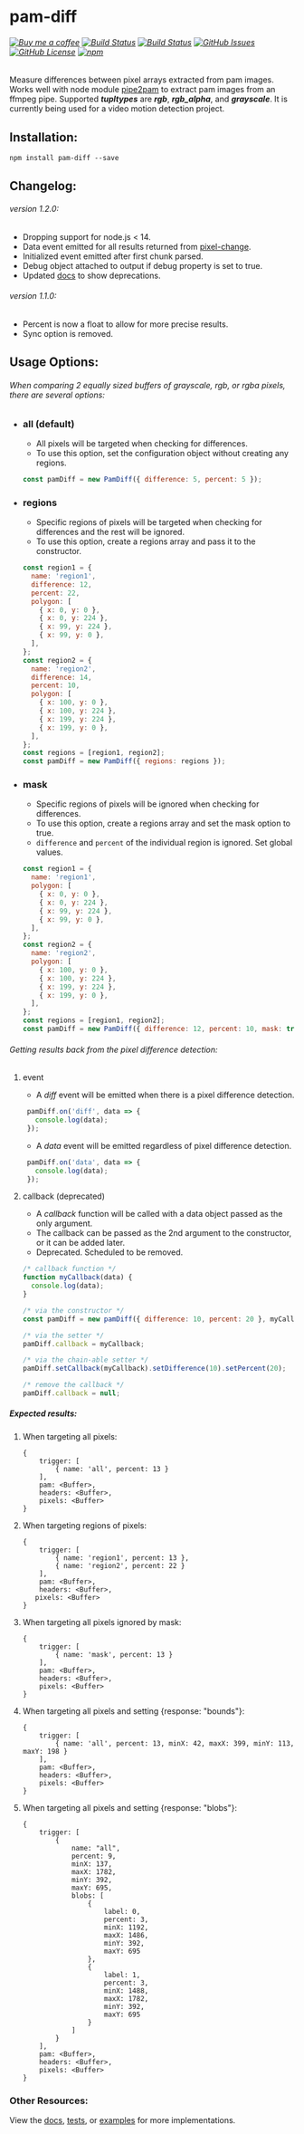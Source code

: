 # pam-diff

###### [![Buy me a coffee](https://img.shields.io/badge/-buy%20me%20a%20coffee-red?logo=buy%20me%20a%20coffee)](https://buymeacoffee.com/kevinGodell) [![Build Status](https://github.com/kevinGodell/pam-diff/workflows/build/badge.svg)](https://github.com/kevinGodell/pam-diff/actions?query=workflow%3Abuild) [![Build Status](https://ci.appveyor.com/api/projects/status/hu6qw285sm6vfwtd/branch/master?svg=true)](https://ci.appveyor.com/project/kevinGodell/pam-diff/branch/master) [![GitHub Issues](https://img.shields.io/github/issues/kevinGodell/pam-diff.svg)](https://github.com/kevinGodell/pam-diff/issues) [![GitHub License](https://img.shields.io/badge/license-MIT-blue.svg)](https://raw.githubusercontent.com/kevinGodell/pam-diff/master/LICENSE) [![npm](https://img.shields.io/npm/dt/pam-diff.svg?style=flat-square)](https://www.npmjs.com/package/pam-diff)

Measure differences between pixel arrays extracted from pam images. Works well with node module [pipe2pam](https://www.npmjs.com/package/pipe2pam) to extract pam images from an ffmpeg pipe. Supported **_tupltypes_** are **_rgb_**, **_rgb_alpha_**, and **_grayscale_**. It is currently being used for a video motion detection project.

## Installation:

```
npm install pam-diff --save
```

## Changelog:

###### _version 1.2.0:_
* Dropping support for node.js < 14.
* Data event emitted for all results returned from [pixel-change](https://www.npmjs.com/package/pixel-change).
* Initialized event emitted after first chunk parsed.
* Debug object attached to output if debug property is set to true.
* Updated [docs](https://kevingodell.github.io/pam-diff/PamDiff.html) to show deprecations.

###### _version 1.1.0:_
* Percent is now a float to allow for more precise results.
* Sync option is removed.

## Usage Options:

###### When comparing 2 equally sized buffers of grayscale, rgb, or rgba pixels, there are several options:

- ### all (default)

    - All pixels will be targeted when checking for differences.
    - To use this option, set the configuration object without creating any regions.

    ```javascript
    const pamDiff = new PamDiff({ difference: 5, percent: 5 });
    ```

- ### regions

    - Specific regions of pixels will be targeted when checking for differences and the rest will be ignored.
    - To use this option, create a regions array and pass it to the constructor.

    ```javascript
    const region1 = {
      name: 'region1',
      difference: 12,
      percent: 22,
      polygon: [
        { x: 0, y: 0 },
        { x: 0, y: 224 },
        { x: 99, y: 224 },
        { x: 99, y: 0 },
      ],
    };
    const region2 = {
      name: 'region2',
      difference: 14,
      percent: 10,
      polygon: [
        { x: 100, y: 0 },
        { x: 100, y: 224 },
        { x: 199, y: 224 },
        { x: 199, y: 0 },
      ],
    };
    const regions = [region1, region2];
    const pamDiff = new PamDiff({ regions: regions });
    ```

- ### mask

    - Specific regions of pixels will be ignored when checking for differences.
    - To use this option, create a regions array and set the mask option to true.
    - `difference` and `percent` of the individual region is ignored. Set global values.

    ```javascript
    const region1 = {
      name: 'region1',
      polygon: [
        { x: 0, y: 0 },
        { x: 0, y: 224 },
        { x: 99, y: 224 },
        { x: 99, y: 0 },
      ],
    };
    const region2 = {
      name: 'region2',
      polygon: [
        { x: 100, y: 0 },
        { x: 100, y: 224 },
        { x: 199, y: 224 },
        { x: 199, y: 0 },
      ],
    };
    const regions = [region1, region2];
    const pamDiff = new PamDiff({ difference: 12, percent: 10, mask: true, regions: regions });
    ```

###### Getting results back from the pixel difference detection:

1. event
    - A _diff_ event will be emitted when there is a pixel difference detection.

   ```javascript
    pamDiff.on('diff', data => {
      console.log(data);
    });
    ```

   - A _data_ event will be emitted regardless of pixel difference detection.

   ```javascript
    pamDiff.on('data', data => {
      console.log(data);
    });
    ```

2. callback (deprecated)
   - A _callback_ function will be called with a data object passed as the only argument.
   - The callback can be passed as the 2nd argument to the constructor, or it can be added later.
   - Deprecated. Scheduled to be removed.

    ```javascript
    /* callback function */
    function myCallback(data) {
      console.log(data);
    }

    /* via the constructor */
    const pamDiff = new pamDiff({ difference: 10, percent: 20 }, myCallback);

    /* via the setter */
    pamDiff.callback = myCallback;

    /* via the chain-able setter */
    pamDiff.setCallback(myCallback).setDifference(10).setPercent(20);

    /* remove the callback */
    pamDiff.callback = null;
    ```

##### Expected results:

1. When targeting all pixels:

    ```
    {
        trigger: [
            { name: 'all', percent: 13 }
        ],
        pam: <Buffer>,
        headers: <Buffer>,
        pixels: <Buffer>
    }
    ```

2. When targeting regions of pixels:

    ```
    {
        trigger: [
            { name: 'region1', percent: 13 },
            { name: 'region2', percent: 22 }
        ],
        pam: <Buffer>,
        headers: <Buffer>,
       pixels: <Buffer>
    }
    ```

3. When targeting all pixels ignored by mask:

    ```
    {
        trigger: [
            { name: 'mask', percent: 13 }
        ],
        pam: <Buffer>,
        headers: <Buffer>,
        pixels: <Buffer>
    }
    ```

4. When targeting all pixels and setting {response: "bounds"}:

    ```
    {
        trigger: [
            { name: 'all', percent: 13, minX: 42, maxX: 399, minY: 113, maxY: 198 }
        ],
        pam: <Buffer>,
        headers: <Buffer>,
        pixels: <Buffer>
    }
    ```

5. When targeting all pixels and setting {response: "blobs"}:

    ```
    {
        trigger: [
            {
                name: "all",
                percent: 9,
                minX: 137,
                maxX: 1782,
                minY: 392,
                maxY: 695,
                blobs: [
                    {
                        label: 0,
                        percent: 3,
                        minX: 1192,
                        maxX: 1486,
                        minY: 392,
                        maxY: 695
                    },
                    {
                        label: 1,
                        percent: 3,
                        minX: 1488,
                        maxX: 1782,
                        minY: 392,
                        maxY: 695
                    }
                ]
            }
        ],
        pam: <Buffer>,
        headers: <Buffer>,
        pixels: <Buffer>
    }
    ```

### Other Resources:

View the [docs](https://kevingodell.github.io/pam-diff/PamDiff.html), [tests](https://github.com/kevinGodell/pam-diff/tree/master/tests), or [examples](https://github.com/kevinGodell/pam-diff/tree/master/examples) for more implementations.
